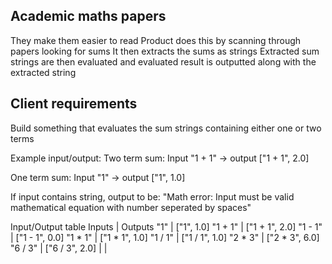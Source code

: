 ## Academic maths papers
They make them easier to read
Product does this by scanning through papers looking for sums
It then extracts the sums as strings
Extracted sum strings are then evaluated and evaluated result is outputted along with the extracted string

## Client requirements
Build something that evaluates the sum strings containing either one or two terms

Example input/output:
Two term sum: 
Input "1 + 1"	-> output ["1 + 1", 2.0]

One term sum:
Input "1"	-> output ["1", 1.0]

If input contains string, output to be:
"Math error: Input must be valid mathematical equation with number seperated by spaces"


Input/Output table
Inputs        | Outputs
"1"           | ["1", 1.0]
"1 + 1"       | ["1 + 1", 2.0]
"1 - 1"       | ["1 - 1", 0.0]
"1 * 1"       | ["1 * 1", 1.0]
"1 / 1"       | ["1 / 1", 1.0]
"2 * 3"       | ["2 * 3", 6.0]
"6 / 3"       | ["6 / 3", 2.0]
              |
              |  


